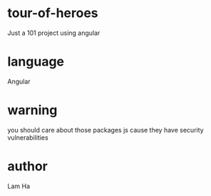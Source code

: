 # tour-of-heroes
Just a 101 project using angular
# language
Angular
# warning
you should care about those packages js cause they have security vulnerabilities 
# author
Lam Ha

